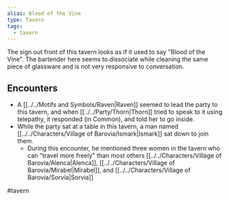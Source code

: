 ```yaml
---
alias: Blood of the Vine
type: Tavern
tags:
  - tavern
---
```



The sign out front of this tavern looks as if it used to say "Blood of the Vine". The bartender here seems to dissociate while cleaning the same piece of glassware and is not very responsive to conversation.

## Encounters
- A [[../../Motifs and Symbols/Raven|Raven]] seemed to lead the party to this tavern, and when [[../../Party/Thorn|Thorn]] tried to speak to it using telepathy, it responded (in Common), and told her to go inside.
- While the party sat at a table in this tavern, a man named [[../../Characters/Village of Barovia/Ismark|Ismark]] sat down to join them.
	- During this encounter, he mentioned three women in the tavern who can "travel more freely" than most others [[../../Characters/Village of Barovia/Alenca|Alenca]], [[../../Characters/Village of Barovia/Mirabel|Mirabel]], and [[../../Characters/Village of Barovia/Sorvia|Sorvia]]

#tavern